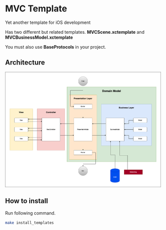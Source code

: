 # MVC Template
Yet another template for iOS development

Has two different but related templates. **MVCScene.xctemplate** and **MVCBusinessModel.xctemplate**

You must also use **BaseProtocols** in your project.

## Architecture
![diagram](Diagram.png)

## How to install
Run following command.
```sh
make install_templates
```

